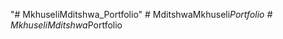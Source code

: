 "# MkhuseliMditshwa_Portfolio" 
#   M d i t s h w a M k h u s e l i _ P o r t f o l i o  
 #   M k h u s e l i M d i t s h w a _ P o r t f o l i o  
 
